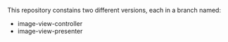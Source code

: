 This repository constains two different versions, each in a branch named:
  - image-view-controller
  - image-view-presenter
